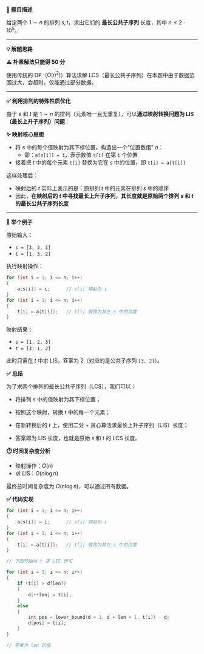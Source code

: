 **📘 题目描述**

给定两个 $1\sim n$ 的排列 $s,t$，求出它们的 **最长公共子序列** 长度，其中 $n \leq 2 \cdot 10^5$。

---

**💡 解题思路**

**⚠️ 朴素解法只能得 50 分**

使用传统的 DP（$O(n^2)$）算法求解 LCS（最长公共子序列）在本题中由于数据范围过大，会超时，仅能通过部分数据。

---

**✅ 利用排列的特殊性质优化**

由于 $s$ 和 $t$ 是 $1 \sim n$ 的排列（元素唯一且无重复），可以**通过映射转换问题为 LIS（最长上升子序列）问题**：

**✨ 映射核心思想**

- 将 $s$ 中的每个值映射为其下标位置，构造出一个“位置数组” $a$：
  - 即：`a[s[i]] = i`，表示数值 `s[i]` 在第 `i` 个位置
- 接着把 $t$ 中的每个元素 `t[i]` 替换为它在 $s$ 中的位置，即 `t[i] = a[t[i]]`

这样处理后：

- 映射后的 $t$ 实际上表示的是：原排列 $t$ 中的元素在排列 $s$ 中的顺序
- 因此，**在映射后的 $t$ 中寻找最长上升子序列，其长度就是原始两个排列 $s$ 和 $t$ 的最长公共子序列长度**

---

**🧪 举个例子**

原始输入：

- `s = [3, 2, 1]`
- `t = [1, 3, 2]`

执行映射操作：

```cpp
for (int i = 1; i <= n; i++) 
{
    a[s[i]] = i;      // s[i] 映射为 i
}
for (int i = 1; i <= n; i++) 
{
    t[i] = a[t[i]];   // t[i] 替换为其在 s 中的位置
}
```

映射结果：

- `s = [1, 2, 3]`
- `t = [3, 1, 2]`

此时只需在 $t$ 中求 LIS，答案为 $2$（对应的是公共子序列 `[3, 2]`）。


**✅ 总结**

为了求两个排列的最长公共子序列（LCS），我们可以：

- 将排列 $s$ 中的值映射为其下标位置；

- 按照这个映射，转换 $t$ 中的每一个元素；

- 在新转换后的 $t$ 上，使用二分 + 贪心算法求最长上升子序列（LIS）长度；
- 答案即为 LIS 长度，也就是原始 $s$ 和 $t$ 的 LCS 长度。

**⏱️ 时间复杂度分析**


- 映射操作：$O(n)$
- 求 LIS：$O(n \log n)$

最终总时间复杂度为 $O(n \log n)$，可以通过所有数据。



**✅ 代码实现**


```cpp
for (int i = 1; i <= n; i++) 
{
    a[s[i]] = i;      // s[i] 映射为 i
}
for (int i = 1; i <= n; i++) 
{
    t[i] = a[t[i]];   // t[i] 替换为其在 s 中的位置
}

// 下面开始对 t 求 LIS 即可

for (int i = 1; i <= n; i++)
{
    if (t[i] > d[len])
    {
        d[++len] = t[i];
    }
    else
    {
        int pos = lower_bound(d + 1, d + len + 1, t[i]) - d;
        d[pos] = t[i];
    }
}

// 答案为 len 的值
```

